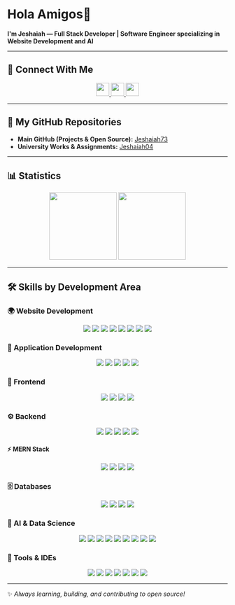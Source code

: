 # Hola Amigos👋  
**I'm Jeshaiah — Full Stack Developer | Software Engineer specializing in Website Development and AI**

---

## 🔗 Connect With Me
<div align="center">
    <a href="https://www.linkedin.com/in/jeshaiah-jesse-8470732ab" target="_blank">
        <img src="https://img.shields.io/badge/Linkedin-%230A66C2.svg?style=for-the-badge&logo=Linkedin&logoColor=white" height="30px"/>
    </a>
    <a href="/" target="_blank">
        <img src="https://img.shields.io/badge/portfolio-ED8B00?style=for-the-badge&logo=visual%20studio%20code&logoColor=white" height="30px"/>
    </a>
    <a href="/" target="_blank">
        <img src="https://img.shields.io/badge/Kaggle-20BEFF?style=for-the-badge&logo=kaggle&logoColor=white" height="30px"/>
    </a>
</div>

---

## 📂 My GitHub Repositories
- **Main GitHub (Projects & Open Source):** [Jeshaiah73](https://github.com/jeshaiah73)  
- **University Works & Assignments:** [Jeshaiah04](https://github.com/jeshaiah04)  

---

## 📊 Statistics
<div align="center">
    <img height="154" src="https://github-readme-stats-eight-theta.vercel.app/api?username=jeshaiah73&show_icons=true&hide_border=true&theme=radical&include_all_commits=true&count_private=true"/>
    <img height="154" src="https://github-readme-stats-eight-theta.vercel.app/api/top-langs/?username=jeshaiah73&langs_count=8&layout=compact&hide_border=true&theme=radical"/>
</div>

---

## 🛠 Skills by Development Area

### 🌍 Website Development
<div align="center">
    <img src="https://img.shields.io/badge/HTML5-E34F26?style=for-the-badge&logo=html5&logoColor=white"/>
    <img src="https://img.shields.io/badge/CSS3-1572B6?&style=for-the-badge&logo=css3&logoColor=white"/>
    <img src="https://img.shields.io/badge/JavaScript-F7DF1E?style=for-the-badge&logo=javascript&logoColor=black"/>
    <img src="https://img.shields.io/badge/React-61DAFB?style=for-the-badge&logo=react&logoColor=black"/>
    <img src="https://img.shields.io/badge/Next-000000?style=for-the-badge&logo=next.js&logoColor=white"/>
    <img src="https://img.shields.io/badge/php-777BB4?style=for-the-badge&logo=php&logoColor=white"/>
    <img src="https://img.shields.io/badge/laravel-FF2D20?style=for-the-badge&logo=laravel&logoColor=white"/>
    <img src="https://img.shields.io/badge/shopify-7AB55C?style=for-the-badge&logo=shopify&logoColor=white"/>
</div>

### 📱 Application Development
<div align="center">
    <img src="https://img.shields.io/badge/flutter-06B6D4?style=for-the-badge&logo=flutter&logoColor=white"/>
    <img src="https://img.shields.io/badge/kotlin-7F52FF?style=for-the-badge&logo=kotlin&logoColor=white"/>
    <img src="https://img.shields.io/badge/swift-F05138?style=for-the-badge&logo=swift&logoColor=white"/>
    <img src="https://img.shields.io/badge/firebase-FFCA28?style=for-the-badge&logo=firebase&logoColor=white"/>
    <img src="https://img.shields.io/badge/onesignal-813CF9?style=for-the-badge&logo=onesignal&logoColor=white"/>
</div>

### 🎨 Frontend
<div align="center">
    <img src="https://img.shields.io/badge/React-61DAFB?style=for-the-badge&logo=react&logoColor=black"/>
    <img src="https://img.shields.io/badge/Next.js-000000?style=for-the-badge&logo=next.js&logoColor=white"/>
    <img src="https://img.shields.io/badge/Bootstrap-7952B3?style=for-the-badge&logo=bootstrap&logoColor=white"/>
    <img src="https://img.shields.io/badge/TailwindCSS-38B2AC?style=for-the-badge&logo=tailwind-css&logoColor=white"/>
</div>

### ⚙️ Backend
<div align="center">
    <img src="https://img.shields.io/badge/Node.js-339933?style=for-the-badge&logo=node.js&logoColor=white"/>
    <img src="https://img.shields.io/badge/Express-000000?style=for-the-badge&logo=express&logoColor=white"/>
    <img src="https://img.shields.io/badge/flask-000000?style=for-the-badge&logo=flask&logoColor=white"/>
    <img src="https://img.shields.io/badge/Go-00ADD8?style=for-the-badge&logo=go&logoColor=white"/>
    <img src="https://img.shields.io/badge/Java-ED8B00?style=for-the-badge&logo=java&logoColor=white"/>
</div>

#### ⚡ MERN Stack
<div align="center">
    <img src="https://img.shields.io/badge/MongoDB-47A248?style=for-the-badge&logo=mongodb&logoColor=white"/>
    <img src="https://img.shields.io/badge/Express-000000?style=for-the-badge&logo=express&logoColor=white"/>
    <img src="https://img.shields.io/badge/React-61DAFB?style=for-the-badge&logo=react&logoColor=black"/>
    <img src="https://img.shields.io/badge/Node.js-339933?style=for-the-badge&logo=node.js&logoColor=white"/>
</div>

### 🗄 Databases
<div align="center">
    <img src="https://img.shields.io/badge/MySQL-4479A1?style=for-the-badge&logo=mysql&logoColor=white"/>
    <img src="https://img.shields.io/badge/postgresql-336791?style=for-the-badge&logo=postgresql&logoColor=white"/>
    <img src="https://img.shields.io/badge/MongoDB-47A248?style=for-the-badge&logo=mongodb&logoColor=white"/>
    <img src="https://img.shields.io/badge/supabase-3FCF8E?style=for-the-badge&logo=supabase&logoColor=white"/>
</div>

### 🤖 AI & Data Science
<div align="center">
    <img src="https://img.shields.io/badge/python-3776AB?style=for-the-badge&logo=python&logoColor=white"/>
    <img src="https://img.shields.io/badge/tensorflow-FF6F00?style=for-the-badge&logo=tensorflow&logoColor=white"/>
    <img src="https://img.shields.io/badge/keras-D00000?style=for-the-badge&logo=keras&logoColor=white"/>
    <img src="https://img.shields.io/badge/scikit--learn-F7931E?style=for-the-badge&logo=scikit-learn&logoColor=white"/>
    <img src="https://img.shields.io/badge/pandas-150458?style=for-the-badge&logo=pandas&logoColor=white"/>
    <img src="https://img.shields.io/badge/numpy-013243?style=for-the-badge&logo=numpy&logoColor=white"/>
    <img src="https://img.shields.io/badge/kaggle-20BEFF?style=for-the-badge&logo=kaggle&logoColor=white"/>
    <img src="https://img.shields.io/badge/gemini-4285F4?style=for-the-badge&logo=google-cloud&logoColor=white"/>
    <img src="https://img.shields.io/badge/openai-FF6F00?style=for-the-badge&logo=google-cloud&logoColor=white"/>
</div>

### 🧰 Tools & IDEs
<div align="center">
    <img src="https://img.shields.io/badge/vs%20code-007ACC?style=for-the-badge&logo=visual%20studio%20code&logoColor=white"/>
    <img src="https://img.shields.io/badge/android%20studio-3DDC84?style=for-the-badge&logo=android%20studio&logoColor=white"/>
    <img src="https://img.shields.io/badge/xcode-147EFB?style=for-the-badge&logo=xcode&logoColor=white"/>
    <img src="https://img.shields.io/badge/GitHub-181717?style=for-the-badge&logo=github&logoColor=white"/>
    <img src="https://img.shields.io/badge/figma-F24E1E?style=for-the-badge&logo=figma&logoColor=white"/>
    <img src="https://img.shields.io/badge/docker-2496ED?style=for-the-badge&logo=docker&logoColor=white"/>
    <img src="https://img.shields.io/badge/vercel-%230070F3?style=for-the-badge&logo=vercel&logoColor=white"/>
</div>

---

✨ *Always learning, building, and contributing to open source!*
